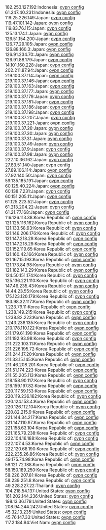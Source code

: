 182.253.127.192:Indonesia: [ovpn config](vpn/182_253_127_192.ovpn)  
61.247.40.231:Indonesia: [ovpn config](vpn/61_247_40_231.ovpn)  
119.25.226.149:Japan: [ovpn config](vpn/119_25_226_149.ovpn)  
119.47.101.142:Japan: [ovpn config](vpn/119_47_101_142.ovpn)  
119.83.76.115:Japan: [ovpn config](vpn/119_83_76_115.ovpn)  
125.13.174.1:Japan: [ovpn config](vpn/125_13_174_1.ovpn)  
126.51.154.200:Japan: [ovpn config](vpn/126_51_154_200.ovpn)  
126.77.29.105:Japan: [ovpn config](vpn/126_77_29_105.ovpn)  
126.88.160.3:Japan: [ovpn config](vpn/126_88_160_3.ovpn)  
126.91.234.70:Japan: [ovpn config](vpn/126_91_234_70.ovpn)  
126.91.88.179:Japan: [ovpn config](vpn/126_91_88_179.ovpn)  
14.101.160.228:Japan: [ovpn config](vpn/14_101_160_228.ovpn)  
202.211.87.94:Japan: [ovpn config](vpn/202_211_87_94.ovpn)  
219.100.37.114:Japan: [ovpn config](vpn/219_100_37_114.ovpn)  
219.100.37.146:Japan: [ovpn config](vpn/219_100_37_146.ovpn)  
219.100.37.163:Japan: [ovpn config](vpn/219_100_37_163.ovpn)  
219.100.37.177:Japan: [ovpn config](vpn/219_100_37_177.ovpn)  
219.100.37.179:Japan: [ovpn config](vpn/219_100_37_179.ovpn)  
219.100.37.181:Japan: [ovpn config](vpn/219_100_37_181.ovpn)  
219.100.37.186:Japan: [ovpn config](vpn/219_100_37_186.ovpn)  
219.100.37.198:Japan: [ovpn config](vpn/219_100_37_198.ovpn)  
219.100.37.207:Japan: [ovpn config](vpn/219_100_37_207.ovpn)  
219.100.37.221:Japan: [ovpn config](vpn/219_100_37_221.ovpn)  
219.100.37.26:Japan: [ovpn config](vpn/219_100_37_26.ovpn)  
219.100.37.30:Japan: [ovpn config](vpn/219_100_37_30.ovpn)  
219.100.37.31:Japan: [ovpn config](vpn/219_100_37_31.ovpn)  
219.100.37.49:Japan: [ovpn config](vpn/219_100_37_49.ovpn)  
219.100.37.9:Japan: [ovpn config](vpn/219_100_37_9.ovpn)  
219.100.37.98:Japan: [ovpn config](vpn/219_100_37_98.ovpn)  
222.10.36.162:Japan: [ovpn config](vpn/222_10_36_162.ovpn)  
27.83.51.140:Japan: [ovpn config](vpn/27_83_51_140.ovpn)  
27.89.106.114:Japan: [ovpn config](vpn/27_89_106_114.ovpn)  
27.92.140.50:Japan: [ovpn config](vpn/27_92_140_50.ovpn)  
59.135.185.191:Japan: [ovpn config](vpn/59_135_185_191.ovpn)  
60.125.40.224:Japan: [ovpn config](vpn/60_125_40_224.ovpn)  
60.138.7.231:Japan: [ovpn config](vpn/60_138_7_231.ovpn)  
60.151.205.11:Japan: [ovpn config](vpn/60_151_205_11.ovpn)  
61.125.223.52:Japan: [ovpn config](vpn/61_125_223_52.ovpn)  
61.213.204.22:Japan: [ovpn config](vpn/61_213_204_22.ovpn)  
61.21.77.168:Japan: [ovpn config](vpn/61_21_77_168.ovpn)  
116.126.113.38:Korea Republic of: [ovpn config](vpn/116_126_113_38.ovpn)  
121.125.116.162:Korea Republic of: [ovpn config](vpn/121_125_116_162.ovpn)  
121.133.58.93:Korea Republic of: [ovpn config](vpn/121_133_58_93.ovpn)  
121.146.206.176:Korea Republic of: [ovpn config](vpn/121_146_206_176.ovpn)  
121.147.218.29:Korea Republic of: [ovpn config](vpn/121_147_218_29.ovpn)  
121.147.218.29:Korea Republic of: [ovpn config](vpn/121_147_218_29.ovpn)  
121.152.119.65:Korea Republic of: [ovpn config](vpn/121_152_119_65.ovpn)  
121.160.42.166:Korea Republic of: [ovpn config](vpn/121_160_42_166.ovpn)  
121.167.15.193:Korea Republic of: [ovpn config](vpn/121_167_15_193.ovpn)  
121.173.84.98:Korea Republic of: [ovpn config](vpn/121_173_84_98.ovpn)  
121.182.143.29:Korea Republic of: [ovpn config](vpn/121_182_143_29.ovpn)  
124.50.151.174:Korea Republic of: [ovpn config](vpn/124_50_151_174.ovpn)  
125.136.221.110:Korea Republic of: [ovpn config](vpn/125_136_221_110.ovpn)  
147.46.235.43:Korea Republic of: [ovpn config](vpn/147_46_235_43.ovpn)  
14.44.23.55:Korea Republic of: [ovpn config](vpn/14_44_23_55.ovpn)  
175.123.120.179:Korea Republic of: [ovpn config](vpn/175_123_120_179.ovpn)  
183.98.32.117:Korea Republic of: [ovpn config](vpn/183_98_32_117.ovpn)  
1.223.79.11:Korea Republic of: [ovpn config](vpn/1_223_79_11.ovpn)  
1.238.149.215:Korea Republic of: [ovpn config](vpn/1_238_149_215.ovpn)  
1.238.82.223:Korea Republic of: [ovpn config](vpn/1_238_82_223.ovpn)  
1.243.238.135:Korea Republic of: [ovpn config](vpn/1_243_238_135.ovpn)  
210.178.110.122:Korea Republic of: [ovpn config](vpn/210_178_110_122.ovpn)  
211.179.61.190:Korea Republic of: [ovpn config](vpn/211_179_61_190.ovpn)  
211.192.93.98:Korea Republic of: [ovpn config](vpn/211_192_93_98.ovpn)  
211.222.103.11:Korea Republic of: [ovpn config](vpn/211_222_103_11.ovpn)  
211.226.195.72:Korea Republic of: [ovpn config](vpn/211_226_195_72.ovpn)  
211.244.17.20:Korea Republic of: [ovpn config](vpn/211_244_17_20.ovpn)  
211.33.15.145:Korea Republic of: [ovpn config](vpn/211_33_15_145.ovpn)  
211.46.208.201:Korea Republic of: [ovpn config](vpn/211_46_208_201.ovpn)  
211.51.174.223:Korea Republic of: [ovpn config](vpn/211_51_174_223.ovpn)  
211.55.205.113:Korea Republic of: [ovpn config](vpn/211_55_205_113.ovpn)  
218.158.90.117:Korea Republic of: [ovpn config](vpn/218_158_90_117.ovpn)  
218.159.197.82:Korea Republic of: [ovpn config](vpn/218_159_197_82.ovpn)  
220.117.59.153:Korea Republic of: [ovpn config](vpn/220_117_59_153.ovpn)  
220.119.236.162:Korea Republic of: [ovpn config](vpn/220_119_236_162.ovpn)  
220.124.153.4:Korea Republic of: [ovpn config](vpn/220_124_153_4.ovpn)  
220.126.112.104:Korea Republic of: [ovpn config](vpn/220_126_112_104.ovpn)  
220.82.215.9:Korea Republic of: [ovpn config](vpn/220_82_215_9.ovpn)  
221.144.34.217:Korea Republic of: [ovpn config](vpn/221_144_34_217.ovpn)  
221.147.110.97:Korea Republic of: [ovpn config](vpn/221_147_110_97.ovpn)  
221.158.63.104:Korea Republic of: [ovpn config](vpn/221_158_63_104.ovpn)  
221.165.79.238:Korea Republic of: [ovpn config](vpn/221_165_79_238.ovpn)  
222.104.16.188:Korea Republic of: [ovpn config](vpn/222_104_16_188.ovpn)  
222.107.4.53:Korea Republic of: [ovpn config](vpn/222_107_4_53.ovpn)  
222.120.68.190:Korea Republic of: [ovpn config](vpn/222_120_68_190.ovpn)  
222.235.26.86:Korea Republic of: [ovpn config](vpn/222_235_26_86.ovpn)  
49.175.74.98:Korea Republic of: [ovpn config](vpn/49_175_74_98.ovpn)  
58.121.72.188:Korea Republic of: [ovpn config](vpn/58_121_72_188.ovpn)  
58.150.189.250:Korea Republic of: [ovpn config](vpn/58_150_189_250.ovpn)  
58.226.207.81:Korea Republic of: [ovpn config](vpn/58_226_207_81.ovpn)  
58.239.251.8:Korea Republic of: [ovpn config](vpn/58_239_251_8.ovpn)  
49.228.227.22:Thailand: [ovpn config](vpn/49_228_227_22.ovpn)  
104.218.54.137:United States: [ovpn config](vpn/104_218_54_137.ovpn)  
161.202.144.236:United States: [ovpn config](vpn/161_202_144_236.ovpn)  
198.13.36.179:United States: [ovpn config](vpn/198_13_36_179.ovpn)  
208.94.244.242:United States: [ovpn config](vpn/208_94_244_242.ovpn)  
45.32.13.235:United States: [ovpn config](vpn/45_32_13_235.ovpn)  
45.76.147.33:United States: [ovpn config](vpn/45_76_147_33.ovpn)  
117.2.184.94:Viet Nam: [ovpn config](vpn/117_2_184_94.ovpn)  
